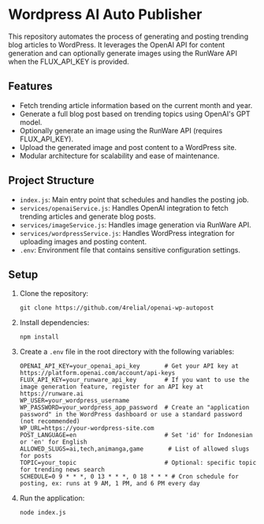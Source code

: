 # Wordpress AI Auto Publisher

This repository automates the process of generating and posting trending blog articles to WordPress. It leverages the OpenAI API for content generation and can optionally generate images using the RunWare API when the FLUX_API_KEY is provided.

## Features
- Fetch trending article information based on the current month and year.
- Generate a full blog post based on trending topics using OpenAI's GPT model.
- Optionally generate an image using the RunWare API (requires FLUX_API_KEY).
- Upload the generated image and post content to a WordPress site.
- Modular architecture for scalability and ease of maintenance.

## Project Structure
- `index.js`: Main entry point that schedules and handles the posting job.
- `services/openaiService.js`: Handles OpenAI integration to fetch trending articles and generate blog posts.
- `services/imageService.js`: Handles image generation via RunWare API.
- `services/wordpressService.js`: Handles WordPress integration for uploading images and posting content.
- `.env`: Environment file that contains sensitive configuration settings.

## Setup
1. Clone the repository:
   ```
   git clone https://github.com/4relial/openai-wp-autopost
   ```
2. Install dependencies:
   ```
   npm install
   ```
3. Create a `.env` file in the root directory with the following variables:
   ```
   OPENAI_API_KEY=your_openai_api_key       # Get your API key at https://platform.openai.com/account/api-keys
   FLUX_API_KEY=your_runware_api_key        # If you want to use the image generation feature, register for an API key at https://runware.ai
   WP_USER=your_wordpress_username
   WP_PASSWORD=your_wordpress_app_password  # Create an "application password" in the WordPress dashboard or use a standard password (not recommended)
   WP_URL=https://your-wordpress-site.com
   POST_LANGUAGE=en                         # Set 'id' for Indonesian or 'en' for English
   ALLOWED_SLUGS=ai,tech,animanga,game       # List of allowed slugs for posts
   TOPIC=your_topic                         # Optional: specific topic for trending news search
   SCHEDULE=0 9 * * *, 0 13 * * *, 0 18 * * * # Cron schedule for posting, ex: runs at 9 AM, 1 PM, and 6 PM every day
   ```
4. Run the application:
   ```
   node index.js
   ```
